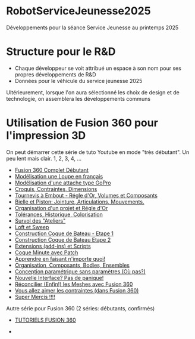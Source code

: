 # RobotServiceJeunesse2025
Développements pour la séance Service Jeunesse au printemps 2025


# Structure pour le R&D
* Chaque développeur se voit attribué un espace à son nom pour ses propres développements de R&D
* Données pour le véhicule du service jeunesse 2025

Ultérieurement, lorsque l'on aura sélectionné les choix de design et de technologie, on assemblera les développements communs

# Utilisation de Fusion 360 pour l'impression 3D

On peut démarrer cette série de tuto Youtube en mode "très débutant". Un peu lent mais clair. 1, 2, 3, 4, ...

* [Fusion 360 Complet Débutant](https://www.youtube.com/watch?v=3kL6a9yyus8&list=PL0qHSH9_1qY5kvUzO7SlggBShYAllfP7j&index=4)
* [Modélisation une Loupe en français](https://www.youtube.com/watch?v=21fNvLuIeyk&list=PL0qHSH9_1qY5kvUzO7SlggBShYAllfP7j&index=1)
* [Modélisation d'une attache type GoPro](https://www.youtube.com/watch?v=NfXD1W5tZaM&list=PL0qHSH9_1qY5kvUzO7SlggBShYAllfP7j&index=2)
* [Croquis, Contraintes, Dimensions](https://www.youtube.com/watch?v=1mFSI_tEmsY&list=PL0qHSH9_1qY5kvUzO7SlggBShYAllfP7j&index=3)
* [Tournevis à Embout - Régle d'Or, Volumes et Composants](https://www.youtube.com/watch?v=3kL6a9yyus8&list=PL0qHSH9_1qY5kvUzO7SlggBShYAllfP7j&index=4)
* [Bielle et Piston: Jointure, Articulations, Mouvements.](https://www.youtube.com/watch?v=oicK9lwJ6bA&list=PL0qHSH9_1qY5kvUzO7SlggBShYAllfP7j&index=5)
* [Organisation d'un projet et Régle d'Or](https://www.youtube.com/watch?v=NAn41hFw8Yg&list=PL0qHSH9_1qY5kvUzO7SlggBShYAllfP7j&index=6)
* [Tolérances, Historique, Colorisation](https://www.youtube.com/watch?v=N-1HDvVJG_U&list=PL0qHSH9_1qY5kvUzO7SlggBShYAllfP7j&index=7)
* [Survol des "Ateliers"](https://www.youtube.com/watch?v=0DFtvFfrYvw&list=PL0qHSH9_1qY5kvUzO7SlggBShYAllfP7j&index=8)
* [Loft et Sweep](https://www.youtube.com/watch?v=eku9RZ19Kuo&list=PL0qHSH9_1qY5kvUzO7SlggBShYAllfP7j&index=9)
* [Construction Coque de Bateau - Etape 1](https://www.youtube.com/watch?v=NDEB2YS3qxY&list=PL0qHSH9_1qY5kvUzO7SlggBShYAllfP7j&index=10)
* [Construction Coque de Bateau Etape 2](https://www.youtube.com/watch?v=uyDRabeoyRY&list=PL0qHSH9_1qY5kvUzO7SlggBShYAllfP7j&index=11)
* [Extensions (add-ins) et Scripts](https://www.youtube.com/watch?v=a0wj_iS4hvU&list=PL0qHSH9_1qY5kvUzO7SlggBShYAllfP7j&index=12)
* [Coque Minute avec Patch](https://www.youtube.com/watch?v=YINleWgpdjY&list=PL0qHSH9_1qY5kvUzO7SlggBShYAllfP7j&index=13)
* [Apprendre en faisant n'importe quoi!](https://www.youtube.com/watch?v=OFpFc8LrxU4&list=PL0qHSH9_1qY5kvUzO7SlggBShYAllfP7j&index=14)
* [Organisation, Composants, Bodies, Ensembles](https://www.youtube.com/watch?v=pDECKXFHmOQ&list=PL0qHSH9_1qY5kvUzO7SlggBShYAllfP7j&index=15)
* [Conception paramétrique sans paramètres (Où pas?)](https://www.youtube.com/watch?v=bImEM7l9Zes&list=PL0qHSH9_1qY5kvUzO7SlggBShYAllfP7j&index=16)
* [Nouvelle Interface? Pas de panique!](https://www.youtube.com/watch?v=ow5COcHA7XY&list=PL0qHSH9_1qY5kvUzO7SlggBShYAllfP7j&index=17)
* [Réconcilier (Enfin!) les Meshes avec Fusion 360](https://www.youtube.com/watch?v=rIGUrBB8rrw&list=PL0qHSH9_1qY5kvUzO7SlggBShYAllfP7j&index=18)
* [Vous allez aimer les contraintes (dans Fusion 360)](https://www.youtube.com/watch?v=fWU2rNBqDFI&list=PL0qHSH9_1qY5kvUzO7SlggBShYAllfP7j&index=19)
* [Super Mercis !!!!](https://www.youtube.com/watch?v=ioGxxQVQzVY&list=PL0qHSH9_1qY5kvUzO7SlggBShYAllfP7j&index=20)

Autre série pour Fusion 360 (2 séries: débutants, confirmés)

* [TUTORIELS FUSION 360](https://www.youtube.com/channel/UC1f3yfI3YFzhuoScarGSKwA)

* 



